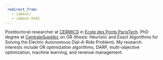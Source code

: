 ```yaml
---
 redirect_from: 
   - /about/
   - /about.html
---
```


Postdoctoral researcher at [CERMICS](https://cermics-lab.enpc.fr/) in [Ecole des Ponts ParisTech](https://ecoledesponts.fr/). PhD degree at [CentraleSupélec](https://www.centralesupelec.fr/) on OR (thesis: Heuristic and Exact Algorithms for Solving the Electric Autonomous Dial-A-Ride Problem). My research interests include OR optimization algorithms, DARP, multi-objective optimization, machine learning, and revenue management.


